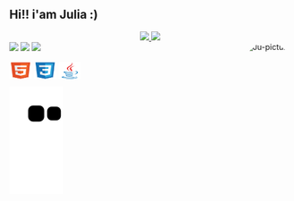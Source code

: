 ## Hi!! i'am Julia :)
<div align="center">
  <a href="https://github.com/juliapaes">
  <img height="180em" src="https://github-readme-stats.vercel.app/api?username=juliapaes&show_icons=true&theme=dracula&include_all_commits=true&count_private=true"/>
  <img height="180em" src="https://github-readme-stats.vercel.app/api/top-langs/?username=juliapaes&layout=compact&langs_count=7&theme=dracula"/>
</div>
  
  <div>
    <a href="https://instagram.com/juliapaees_" target="_blank"><img src="https://img.shields.io/badge/-Instagram-%23E4405F?style=for-the-badge&logo=instagram&logoColor=white" target="_blank"></a>
     <a href="https://www.linkedin.com/in/julia-paes-pinheiro-529a11214/" target="_blank"><img src="https://img.shields.io/badge/-LinkedIn-%230077B5?style=for-the-badge&logo=linkedin&logoColor=white" target="_blank"></a> 
    <a href="mailto: jpaespinheiro@gmail.com" target="_blank"><img src="https://img.shields.io/badge/Gmail-D14836?style=for-the-badge&logo=gmail&logoColor=white" target="_blank"></a> 
      <img align="right" alt="Ju-picture" height="150" style="border-radius:50px;" src="https://picrew.me/shareImg/org/202207/338224_iRxFveae.png">
       
  </div>
  
 <div style="display: inline_block"><br>
  <img align="center" alt="Julia-html" height="30" width="40" src="https://raw.githubusercontent.com/devicons/devicon/master/icons/html5/html5-original.svg">
  <img align="center" alt="Julia-css" height="30" width="40" src="https://raw.githubusercontent.com/devicons/devicon/master/icons/css3/css3-original.svg">
  <img align="center" alt="Julia-java" height="30" width="40" src="https://raw.githubusercontent.com/devicons/devicon/master/icons/java/java-original.svg">
 
</div>

  ![Snake animation](https://github.com/juliapaes/juliapaes/blob/output/github-contribution-grid-snake.svg)
